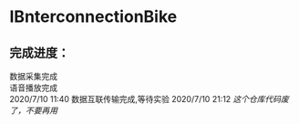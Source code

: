 # IBnterconnectionBike  
 
## 完成进度： 
数据采集完成  
语音播放完成  
2020/7/10 11:40 数据互联传输完成,等待实验
2020/7/10 21:12 *这个仓库代码废了，不要再用*  
